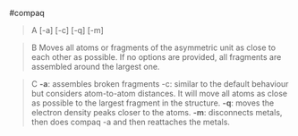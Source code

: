 #compaq

>A [-a] [-c] [-q] [-m]

>B Moves all atoms or fragments of the asymmetric unit as close to each other as possible. If no options are provided, all fragments are assembled around the largest one.

>C **-a**: assembles broken fragments
-c: similar to the default behaviour but considers atom-to-atom distances. It will move all atoms as close as possible to the largest fragment in the structure.
**-q**: moves the electron density peaks closer to the atoms.
**-m**: disconnects metals, then does compaq -a and then reattaches the metals.
